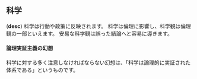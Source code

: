 ## 科学
(**desc**)
科学は行動や政策に反映されます。
科学は倫理に影響し、科学観は倫理観の一部といえます。
安易な科学観は誤った結論へと容易に導きます。

#### 論理実証主義の幻想
科学に対する多く注意しなければならない幻想は、「科学は論理的に実証された体系である」というものです。

